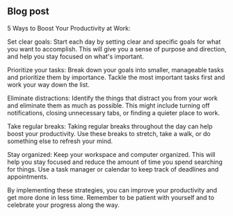 ## Blog post

5 Ways to Boost Your Productivity at Work:  

Set clear goals: Start each day by setting clear and specific goals for what you want to accomplish. This will give you a sense of purpose and direction, and help you stay focused on what's important.  

Prioritize your tasks: Break down your goals into smaller, manageable tasks and prioritize them by importance. Tackle the most important tasks first and work your way down the list.  

Eliminate distractions: Identify the things that distract you from your work and eliminate them as much as possible. This might include turning off notifications, closing unnecessary tabs, or finding a quieter place to work.  

Take regular breaks: Taking regular breaks throughout the day can help boost your productivity. Use these breaks to stretch, take a walk, or do something else to refresh your mind.  

Stay organized: Keep your workspace and computer organized. This will help you stay focused and reduce the amount of time you spend searching for things. Use a task manager or calendar to keep track of deadlines and appointments.  

By implementing these strategies, you can improve your productivity and get more done in less time. Remember to be patient with yourself and to celebrate your progress along the way.  
